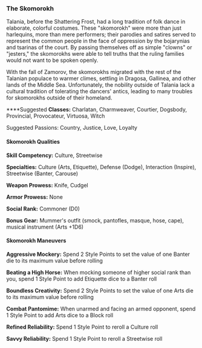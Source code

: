 ### The Skomorokh

Talania, before the Shattering Frost, had a long tradition of folk dance
in elaborate, colorful costumes. These "skomorokh" were more than just
harlequins, more than mere performers; their parodies and satires served
to represent the common people in the face of oppression by the
bojarynias and tsarinas of the court. By passing themselves off as
simple "clowns" or "jesters," the skomorokhs were able to tell truths
that the ruling families would not want to be spoken openly.

With the fall of Zamorov, the skomorokhs migrated with the rest of the
Talanian populace to warmer climes, settling in Dragosa, Gallinea, and
other lands of the Middle Sea. Unfortunately, the nobility outside of
Talania lack a cultural tradition of tolerating the dancers' antics,
leading to many troubles for skomorokhs outside of their homeland.

****Suggested **Classes:** Charlatan, Charmweaver, Courtier, Dogsbody,
Provincial, Provocateur, Virtuosa, Witch

Suggested Passions: Country, Justice, Love, Loyalty

#### Skomorokh Qualities

**Skill Competency:** Culture, Streetwise

**Specialties:** Culture (Arts, Etiquette), Defense (Dodge), Interaction
(Inspire), Streetwise (Banter, Carouse)

**Weapon Prowess:** Knife, Cudgel

**Armor Prowess:** None

**Social Rank:** Commoner (D0)

**Bonus Gear:** Mummer's outfit (smock, pantofles, masque, hose, cape),
musical instrument (Arts +1D6)

#### Skomorokh Maneuvers

**Aggressive Mockery:** Spend 2 Style Points to set the value of one
Banter die to its maximum value before rolling

**Beating a High Horse:** When mocking someone of higher social rank
than you, spend 1 Style Point to add Etiquette dice to a Banter roll

****Boundless** Creativity:** Spend 2 Style Points to set the value of
one Arts die to its maximum value before rolling

**Combat Pantomime:** When unarmed and facing an armed opponent, spend 1
Style Point to add Arts dice to a Block roll

**Refined Reliability:** Spend 1 Style Point to reroll a Culture roll

**Savvy Reliability:** Spend 1 Style Point to reroll a Streetwise roll

